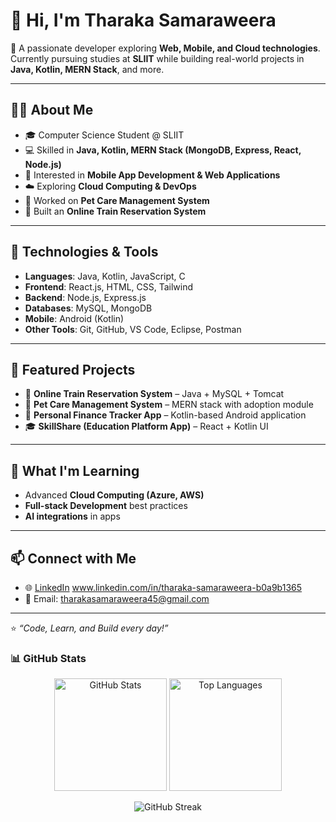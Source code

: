 # 👋 Hi, I'm Tharaka Samaraweera  

🚀 A passionate developer exploring **Web, Mobile, and Cloud technologies**.  
Currently pursuing studies at **SLIIT** while building real-world projects in **Java, Kotlin, MERN Stack**, and more.  

---

## 🧑‍💻 About Me
- 🎓 Computer Science Student @ SLIIT  
- 💻 Skilled in **Java, Kotlin, MERN Stack (MongoDB, Express, React, Node.js)**  
- 📱 Interested in **Mobile App Development & Web Applications**  
- ☁️ Exploring **Cloud Computing & DevOps**  
- 🐾 Worked on **Pet Care Management System**  
- 🚂 Built an **Online Train Reservation System**  

---

## 🔧 Technologies & Tools
- **Languages**: Java, Kotlin, JavaScript, C  
- **Frontend**: React.js, HTML, CSS, Tailwind  
- **Backend**: Node.js, Express.js  
- **Databases**: MySQL, MongoDB  
- **Mobile**: Android (Kotlin)  
- **Other Tools**: Git, GitHub, VS Code, Eclipse, Postman  

---

## 📌 Featured Projects
- 🚂 **Online Train Reservation System** – Java + MySQL + Tomcat  
- 🐾 **Pet Care Management System** – MERN stack with adoption module  
- 📱 **Personal Finance Tracker App** – Kotlin-based Android application  
- 🎓 **SkillShare (Education Platform App)** – React + Kotlin UI  

---

## 🌱 What I'm Learning
- Advanced **Cloud Computing (Azure, AWS)**  
- **Full-stack Development** best practices  
- **AI integrations** in apps  

---

## 📫 Connect with Me
- 🌐 [LinkedIn](#) www.linkedin.com/in/tharaka-samaraweera-b0a9b1365  
- 📧 Email: tharakasamaraweera45@gmail.com  

---

⭐️ *“Code, Learn, and Build every day!”*  

### 📊 GitHub Stats  
<p align="center">
  <img src="https://github-readme-stats.vercel.app/api?username=Tharaka4452&show_icons=true&locale=en&theme=default" alt="GitHub Stats" height="180"/>
  <img src="https://github-readme-stats.vercel.app/api/top-langs?username=Tharaka4452&show_icons=true&locale=en&layout=compact&theme=default" alt="Top Languages" height="180"/>
</p>

<p align="center">
  <img src="https://github-readme-streak-stats.herokuapp.com/?user=Tharaka4452&theme=default" alt="GitHub Streak"/>
</p>






